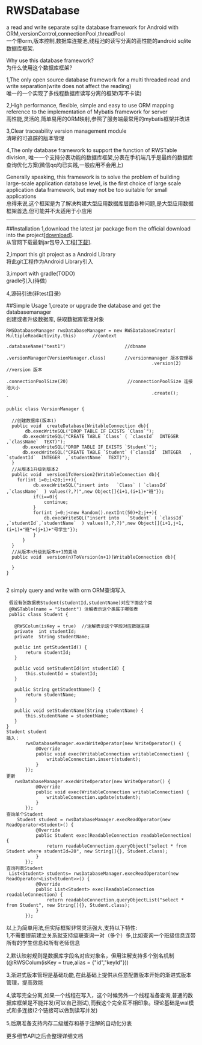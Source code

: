 # RWSDatabase
a read and write  separate sqlite database framework for Android with ORM,versionControl,connectionPool,threadPool  
一个带orm,版本控制,数据库连接池,线程池的读写分离的高性能的android sqlite数据库框架.

Why use this database framework?  
为什么使用这个数据库框架?

1,The only open source database framework for a multi threaded read and write separation(write does not affect the reading)  
唯一的一个实现了多线程数据库读写分离的框架(写不卡读)

2,High performance, flexible, simple and easy to use ORM mapping reference to the implementation of Mybatis framework for server  
高性能,灵活的,简单易用的ORM映射,参照了服务端最常用的mybatis框架并改进

3,Clear traceability version management module  
清晰的可追踪的版本管理

4,The only database framework to support the function of RWSTable division,
唯一一个支持分表功能的数据库框架,分表在手机端几乎是最终的数据库查询优化方案(微信qq均已实践,一般应用不会用上)

Generally speaking, this framework is to solve the problem of building large-scale application database level, is the first choice of large scale application data framework, but may not be too suitable for small applications  
总得来说,这个框架是为了解决构建大型应用数据库层面各种问题,是大型应用数据框架首选,但可能并不太适用于小应用
***
##Installation
1,download the latest jar package from the official download into the project[[download]](wwww.codeingdie.com/RWSDatabase).  
从官网下载最新jar包导入工程[[下载]](wwww.codeingdie.com/RWSDatabase).

2,import this git project as a Android Library  
将此git工程作为Android Library引入

3,import with gradle(TODO)  
gradle引入(待做)  

4,源码引进(非test目录)

##Simple Usage
1,create or upgrade the database  and get the databasemanager  
创建或者升级数据库, 获取数据库管理对象
  ```
  RWSDatabaseManager rwsDatabaseManager = new RWSDatabaseCreator( MultipleReadActivity.this)      //context
                                                        .databaseName("test1")                      //dbname
                                                        .versionManager(VersionManager.class)       //versionmanager 版本管理器
                                                        .version(2)                                  //version 版本
                                                        .connectionPoolSize(20)                      //connectionPoolSize 连接池大小
                                                        .create();       `
  ```  
  ``` 
public class VersionManager {
    
    //创建数据库(版本1)
    public void  createDatabase(WritableConnection db){
        db.execWriteSQL("DROP TABLE IF EXISTS `Class`");
        db.execWriteSQL("CREATE TABLE `Class` ( `classId`  INTEGER   ,`className`  TEXT)");
        db.execWriteSQL("DROP TABLE IF EXISTS `Student`");
        db.execWriteSQL("CREATE TABLE `Student` (`classId`  INTEGER   , `studentId`  INTEGER  ,`studentName`  TEXT)");
    }
    //从版本1升级到版本2
    public void  version1ToVersion2(WritableConnection db){
      for(int i=0;i<20;i++){
            db.execWriteSQL("insert into   `Class` ( `classId`  ,`className`  ) values(?,?)",new Object[]{i+1,(i+1)+"班"});
            if(i==0){
                continue;
            }
            for(int j=0;j<new Random().nextInt(50)+2;j++){
                db.execWriteSQL("insert into   `Student` ( `classId`  ,`studentId`,`studentName`  ) values(?,?,?)",new Object[]{i+1,j+1,(i+1)+"班"+(j+1)+"号学生"});
            }
        }
    }
    //从版本n升级到版本n+1的变动
    public void  version(n)ToVersion(n+1)(WritableConnection db){
     
    }
}

  
 ```  
 2 simply query and write  with orm
 ORM查询写入
 ``` 
  假设有张数据表Student(studentId,studentName)对应下面这个类
  @RWSTable(name = "Student") 注解表示这个类属于哪张表
  public class Student {

    @RWSColum(isKey = true)  //注解表示这个字段对应数据主键
    private  int studentId;
    private  String studentName;

    public int getStudentId() {
        return studentId;
    }

    public void setStudentId(int studentId) {
        this.studentId = studentId;
    }

    public String getStudentName() {
        return studentName;
    }

    public void setStudentName(String studentName) {
        this.studentName = studentName;
    }
}
Student student
插入：
        rwsDatabaseManager.execWriteOperator(new WriteOperator() {
            @Override
            public void exec(WritableConnection writableConnection) {
                writableConnection.insert(student);
            }
        });
更新
    rwsDatabaseManager.execWriteOperator(new WriteOperator() {
            @Override
            public void exec(WritableConnection writableConnection) {
                writableConnection.update(student);
            }
        });
查询单个Student
     Student student = rwsDatabaseManager.execReadOperator(new ReadOperator<Student>() {
            @Override
            public Student exec(ReadableConnection readableConnection) {
                return readableConnection.queryObject("select * from Student where studentId=20", new String[]{}, Student.class);
            }
        });
查询列表Student
  List<Student> students= rwsDatabaseManager.execReadOperator(new ReadOperator<List<Student>>() {
            @Override
            public List<Student> exec(ReadableConnection readableConnection) {
                return readableConnection.queryObjectList("select * from Student", new String[]{}, Student.class);
            }
        });
 ```
以上为简单用法,但实际框架非常灵活强大,支持以下特性:  
1,不需要提前建立关系就支持级联查询一对（多个）多,比如查询一个班级信息连带所有的学生信息和所有老师信息  

2,默认映射规则是数据库字段名对应对象名，但用注解支持多个别名机制(@RWSColum(isKey = true,alias = {"id","keyId"}))  

3,渐进式版本管理是基础功能,在此基础上提供从任意配置版本开始的渐进式版本管理，提高效能  

4,读写完全分离,如果一个线程在写入，这个时候另外一个线程准备查询,普通的数据库框架是不能并发(可以自己测试),而我这个完全互不相印象。理论基础是wal模式和多连接(2个链接可以做到读写并发)  

5,后期准备支持内存二级缓存和基于注解的自动化分表  
  
更多细节API之后会整理详细文档

 
